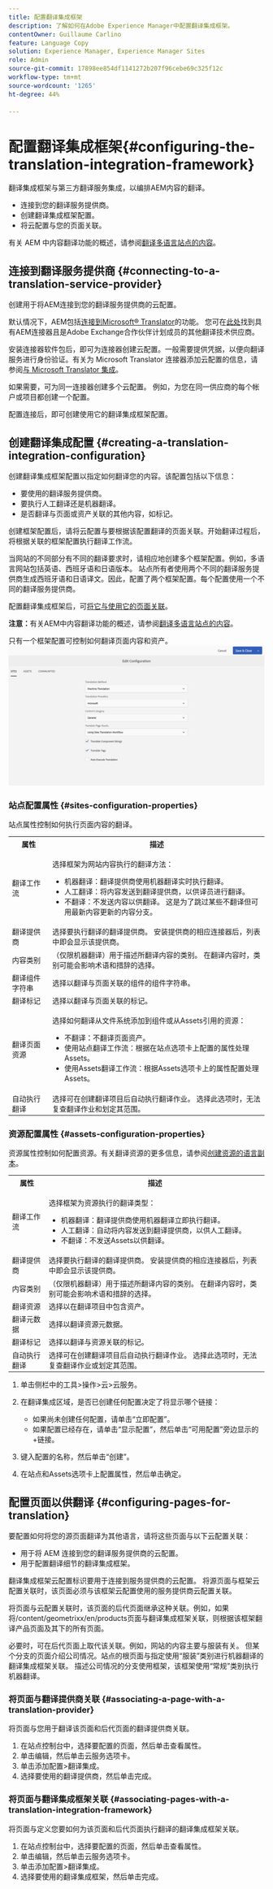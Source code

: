 ```yaml
---
title: 配置翻译集成框架
description: 了解如何在Adobe Experience Manager中配置翻译集成框架。
contentOwner: Guillaume Carlino
feature: Language Copy
solution: Experience Manager, Experience Manager Sites
role: Admin
source-git-commit: 17898ee854df1141272b207f96cebe69c325f12c
workflow-type: tm+mt
source-wordcount: '1265'
ht-degree: 44%

---
```


# 配置翻译集成框架{#configuring-the-translation-integration-framework}

翻译集成框架与第三方翻译服务集成，以编排AEM内容的翻译。

* 连接到您的翻译服务提供商。
* 创建翻译集成框架配置。
* 将云配置与您的页面关联。

有关 AEM 中内容翻译功能的概述，请参阅[翻译多语言站点的内容](/help/sites-administering/translation.md)。

## 连接到翻译服务提供商 {#connecting-to-a-translation-service-provider}

创建用于将AEM连接到您的翻译服务提供商的云配置。

默认情况下，AEM包括[连接到Microsoft® Translator](/help/sites-administering/tc-msconf.md)的功能。 您可在[此处](https://exchange.adobe.com/apps/browse/ec?page=1&amp;partnerLevel=All&amp;product=AEM&amp;q=experience+manager+translation&amp;sort=RELEVANCE)找到具有AEM连接器且是Adobe Exchange合作伙伴计划成员的其他翻译技术供应商。

安装连接器软件包后，即可为连接器创建云配置。一般需要提供凭据，以便向翻译服务进行身份验证。有关为 Microsoft Translator 连接器添加云配置的信息，请参阅[与 Microsoft Translator 集成](/help/sites-administering/tc-msconf.md)。

如果需要，可为同一连接器创建多个云配置。 例如，为您在同一供应商的每个帐户或项目都创建一个配置。

配置连接后，即可创建使用它的翻译集成框架配置。

## 创建翻译集成配置 {#creating-a-translation-integration-configuration}

创建翻译集成框架配置以指定如何翻译您的内容。该配置包括以下信息：

* 要使用的翻译服务提供商。
* 要执行人工翻译还是机器翻译。
* 是否翻译与页面或资产关联的其他内容，如标记。

创建框架配置后，请将云配置与要根据该配置翻译的页面关联。开始翻译过程后，将根据关联的框架配置执行翻译工作流。

当网站的不同部分有不同的翻译要求时，请相应地创建多个框架配置。例如，多语言网站包括英语、西班牙语和日语版本。 站点所有者使用两个不同的翻译服务提供商生成西班牙语和日语译文。因此，配置了两个框架配置。每个配置使用一个不同的翻译服务提供商。

配置翻译集成框架后，可[将它与使用它的页面关联](/help/sites-administering/tc-prep.md)。

**注意：**&#x200B;有关AEM中内容翻译功能的概述，请参阅[翻译多语言站点的内容](/help/sites-administering/translation.md)。

只有一个框架配置可控制如何翻译页面内容和资产。
![chlimage_1-386](assets/translation-config-65.jpg)

### 站点配置属性 {#sites-configuration-properties}

站点属性控制如何执行页面内容的翻译。

<table>
 <tbody>
  <tr>
   <th>属性</th>
   <th>描述</th>
  </tr>
  <tr>
   <td>翻译工作流</td>
   <td><p>选择框架为网站内容执行的翻译方法：</p>
    <ul>
     <li>机器翻译：翻译提供商使用机器翻译实时执行翻译。</li>
     <li>人工翻译：将内容发送到翻译提供商，以供译员进行翻译。 </li>
     <li>不翻译：不发送内容以供翻译。 这是为了跳过某些不翻译但可用最新内容更新的内容分支。</li>
    </ul> </td>
  </tr>
  <tr>
   <td>翻译提供商</td>
   <td>选择要执行翻译的翻译提供商。 安装提供商的相应连接器后，列表中即会显示该提供商。</td>
  </tr>
  <tr>
   <td>内容类别</td>
   <td>（仅限机器翻译）用于描述所翻译内容的类别。 在翻译内容时，类别可能会影响术语和措辞的选择。</td>
  </tr>
  <tr>
   <td>翻译组件字符串</td>
   <td>选择以翻译与页面关联的组件的组件字符串。</td>
  </tr>
  <tr>
   <td>翻译标记</td>
   <td>选择以翻译与页面关联的标记。</td>
  </tr>
  <tr>
   <td>翻译页面资源</td>
   <td><p>选择如何翻译从文件系统添加到组件或从Assets引用的资源：</p>
    <ul>
     <li>不翻译：不翻译页面资产。</li>
     <li>使用站点翻译工作流：根据在站点选项卡上配置的属性处理Assets。</li>
     <li>使用Assets翻译工作流：根据Assets选项卡上的属性配置处理Assets。</li>
    </ul> </td>
  </tr>
  <tr>
   <td>自动执行翻译</td>
   <td>选择可在创建翻译项目后自动执行翻译作业。 选择此选项时，无法复查翻译作业和划定其范围。</td>
  </tr>
 </tbody>
</table>

### 资源配置属性 {#assets-configuration-properties}

资源属性控制如何配置资源。有关翻译资源的更多信息，请参阅[创建资源的语言副本](/help/assets/translation-projects.md)。

<table>
 <tbody>
  <tr>
   <th>属性</th>
   <th>描述</th>
  </tr>
  <tr>
   <td>翻译工作流</td>
   <td><p>选择框架为资源执行的翻译类型：</p>
    <ul>
     <li>机器翻译：翻译提供商使用机器翻译立即执行翻译。</li>
     <li>人工翻译：自动将内容发送到翻译提供商，以供人工翻译。 </li>
     <li>不翻译：不发送Assets以供翻译。</li>
    </ul> </td>
  </tr>
  <tr>
   <td>翻译提供商</td>
   <td>选择要执行翻译的翻译提供商。 安装提供商的相应连接器后，列表中即会显示该提供商。</td>
  </tr>
  <tr>
   <td>内容类别</td>
   <td>（仅限机器翻译）用于描述所翻译内容的类别。 在翻译内容时，类别可能会影响术语和措辞的选择。</td>
  </tr>
  <tr>
   <td>翻译资源</td>
   <td>选择以在翻译项目中包含资产。 </td>
  </tr>
  <tr>
   <td>翻译元数据</td>
   <td>选择以翻译资源元数据。</td>
  </tr>
  <tr>
   <td>翻译标记</td>
   <td>选择以翻译与资源关联的标记。</td>
  </tr>
  <tr>
   <td>自动执行翻译</td>
   <td>选择可在创建翻译项目后自动执行翻译作业。 选择此选项时，无法复查翻译作业或划定其范围。</td>
  </tr>
 </tbody>
</table>

1. 单击侧栏中的工具>操作>云>云服务。
1. 在翻译集成区域，是否已创建任何配置决定了将显示哪个链接：

   * 如果尚未创建任何配置，请单击“立即配置”。
   * 如果配置已经存在，请单击“显示配置”，然后单击“可用配置”旁边显示的+链接。

1. 键入配置的名称，然后单击“创建”。
1. 在站点和Assets选项卡上配置属性，然后单击确定。

## 配置页面以供翻译 {#configuring-pages-for-translation}

要配置如何将您的源页面翻译为其他语言，请将这些页面与以下云配置关联：

* 用于将 AEM 连接到您的翻译服务提供商的云配置。
* 用于配置翻译细节的翻译集成框架。

翻译集成框架云配置标识要用于连接到服务提供商的云配置。 将源页面与框架云配置关联时，该页面必须与该框架云配置使用的服务提供商云配置关联。

将页面与云配置关联时，该页面的后代页面继承这种关联。例如，如果将/content/geometrixx/en/products页面与翻译集成框架关联，则根据该框架翻译产品页面及其下的所有页面。

必要时，可在后代页面上取代该关联。例如，网站的内容主要与服装有关。 但某个分支的页面介绍公司情况。站点的根页面与指定使用“服装”类别进行机器翻译的翻译集成框架关联。 描述公司情况的分支使用框架，该框架使用“常规”类别执行机器翻译。

### 将页面与翻译提供商关联 {#associating-a-page-with-a-translation-provider}

将页面与您用于翻译该页面和后代页面的翻译提供商关联。

1. 在站点控制台中，选择要配置的页面，然后单击查看属性。
1. 单击编辑，然后单击云服务选项卡。
1. 单击添加配置>翻译集成。
1. 选择要使用的翻译提供商，然后单击完成。

### 将页面与翻译集成框架关联 {#associating-pages-with-a-translation-integration-framework}

将页面与定义您要如何为该页面和后代页面执行翻译的翻译集成框架关联。

1. 在站点控制台中，选择要配置的页面，然后单击查看属性。
1. 单击编辑，然后单击云服务选项卡。
1. 单击添加配置>翻译集成。
1. 选择要使用的翻译集成框架，然后单击完成。
